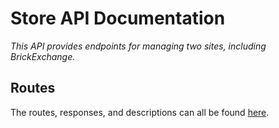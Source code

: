 # Store API Documentation
*This API provides endpoints for managing two sites, including BrickExchange.*

## Routes

The routes, responses, and descriptions can all be found [here](https://documenter.getpostman.com/view/7872904/2sA3Qwbpoa).